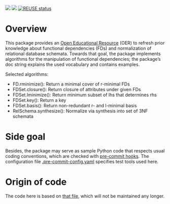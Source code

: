 <!--- Local IspellDict: en -->
<!--- SPDX-FileCopyrightText: 2020 Jens Lechtenbörger -->
<!--- SPDX-License-Identifier: CC0-1.0 -->

[![](https://img.shields.io/pypi/v/functional-dependencies.svg)](https://pypi.org/project/functional-dependencies/)
[![](https://gitlab.com/oer/cs/functional-dependencies/-/blob/master/coverage.svg)](https://pypi.org/project/coverage/)
[![REUSE status](https://api.reuse.software/badge/gitlab.com/oer/functional_dependencies)](https://api.reuse.software/info/gitlab.com/oer/cs/functional-dependencies)

# Overview
This package provides an
[Open Educational Resource](https://en.wikipedia.org/wiki/Open_educational_resources)
(OER) to refresh prior knowledge about functional dependencies (FDs)
and normalization of relational database schemata.  Towards that goal,
the package implements algorithms for the manipulation of functional
dependencies; the package’s doc string explains the used vocabulary
and contains examples.

Selected algorithms:
- FD.rminimize(): Return a minimal cover of r-minimal FDs
- FDSet.closure(): Return closure of attributes under given FDs
- FDSet.lminimize(): Return minimum subset of lhs that determines rhs
- FDSet.key(): Return a key
- FDSet.basis(): Return non-redundant r- and l-minimal basis
- RelSchema.synthesize(): Normalize via synthesis into set of 3NF schemata

# Side goal
Besides, the package may serve as sample Python code that respects
usual coding conventions, which are checked with
[pre-commit hooks](https://pre-commit.com).
The configuration file [.pre-commit-config.yaml](https://gitlab.com/oer/cs/functional-dependencies/-/blob/master/.pre-commit-config.yaml)
specifies test tools used here.

# Origin of code
The code here is based on
[that file](https://gitlab.com/oer/cs/programming/-/blob/master/functional_dependencies.py),
which will not be maintained any longer.
